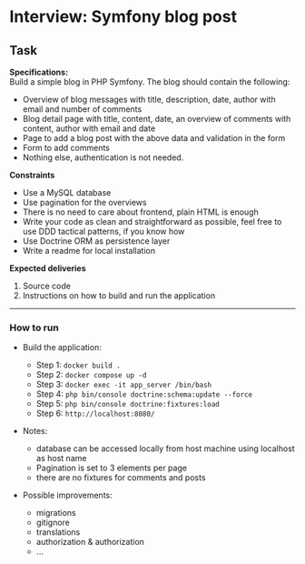 # Interview: Symfony blog post

## Task
**Specifications:** <br />
Build a simple blog in PHP Symfony. The blog should contain the following:
- Overview of blog messages with title, description, date, author with email and number of comments
- Blog detail page with title, content, date, an overview of comments with content, author with email and date
- Page to add a blog post with the above data and validation in the form
- Form to add comments
- Nothing else, authentication is not needed.

**Constraints** <br />
- Use a MySQL database
- Use pagination for the overviews
- There is no need to care about frontend, plain HTML is enough
- Write your code as clean and straightforward as possible, feel free to use DDD tactical patterns, if you know how
- Use Doctrine ORM as persistence layer
- Write a readme for local installation

**Expected deliveries**
1. Source code
2. Instructions on how to build and run the application

_________

### How to run

- Build the application:
    - Step 1: `docker build .`
    - Step 2: `docker compose up -d`
    - Step 3: `docker exec -it app_server /bin/bash`
    - Step 4: `php bin/console doctrine:schema:update --force`
    - Step 5: `php bin/console doctrine:fixtures:load`
    - Step 6: `http://localhost:8080/`


-  Notes: 
    - database can be accessed locally from host machine using localhost as host name 
    - Pagination is set to 3 elements per page
    - there are no fixtures for comments and posts
 
   
-  Possible improvements:
    - migrations
    - gitignore
    - translations
    - authorization & authorization
    - ...